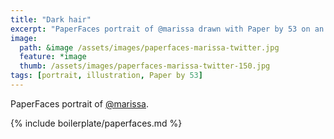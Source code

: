 ```yaml
---
title: "Dark hair"
excerpt: "PaperFaces portrait of @marissa drawn with Paper by 53 on an iPad."
image: 
  path: &image /assets/images/paperfaces-marissa-twitter.jpg 
  feature: *image
  thumb: /assets/images/paperfaces-marissa-twitter-150.jpg
tags: [portrait, illustration, Paper by 53]
---
```


PaperFaces portrait of [@marissa](http://twitter.com/marissa).

{% include boilerplate/paperfaces.md %}
